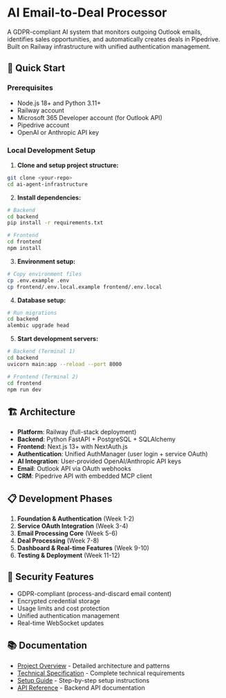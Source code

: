 # AI Email-to-Deal Processor

A GDPR-compliant AI system that monitors outgoing Outlook emails, identifies sales opportunities, and automatically creates deals in Pipedrive. Built on Railway infrastructure with unified authentication management.

## 🚀 Quick Start

### Prerequisites
- Node.js 18+ and Python 3.11+
- Railway account
- Microsoft 365 Developer account (for Outlook API)
- Pipedrive account
- OpenAI or Anthropic API key

### Local Development Setup

1. **Clone and setup project structure:**
```bash
git clone <your-repo>
cd ai-agent-infrastructure
```

2. **Install dependencies:**
```bash
# Backend
cd backend
pip install -r requirements.txt

# Frontend
cd frontend
npm install
```

3. **Environment setup:**
```bash
# Copy environment files
cp .env.example .env
cp frontend/.env.local.example frontend/.env.local
```

4. **Database setup:**
```bash
# Run migrations
cd backend
alembic upgrade head
```

5. **Start development servers:**
```bash
# Backend (Terminal 1)
cd backend
uvicorn main:app --reload --port 8000

# Frontend (Terminal 2)
cd frontend
npm run dev
```

## 🏗️ Architecture

- **Platform**: Railway (full-stack deployment)
- **Backend**: Python FastAPI + PostgreSQL + SQLAlchemy
- **Frontend**: Next.js 13+ with NextAuth.js
- **Authentication**: Unified AuthManager (user login + service OAuth)
- **AI Integration**: User-provided OpenAI/Anthropic API keys
- **Email**: Outlook API via OAuth webhooks
- **CRM**: Pipedrive API with embedded MCP client

## 📋 Development Phases

1. **Foundation & Authentication** (Week 1-2)
2. **Service OAuth Integration** (Week 3-4)
3. **Email Processing Core** (Week 5-6)
4. **Deal Processing** (Week 7-8)
5. **Dashboard & Real-time Features** (Week 9-10)
6. **Testing & Deployment** (Week 11-12)

## 🔐 Security Features

- GDPR-compliant (process-and-discard email content)
- Encrypted credential storage
- Usage limits and cost protection
- Unified authentication management
- Real-time WebSocket updates

## 📚 Documentation

- [Project Overview](project_overview.md) - Detailed architecture and patterns
- [Technical Specification](specification_doc.md) - Complete technical requirements
- [Setup Guide](docs/setup-guide.md) - Step-by-step setup instructions
- [API Reference](docs/api-reference.md) - Backend API documentation
